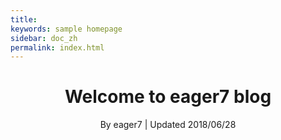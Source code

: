 ```yaml
---
title: 
keywords: sample homepage
sidebar: doc_zh
permalink: index.html
---
```





<h1 align="center">Welcome to eager7 blog </h1>
<p align="center" class="version">By eager7 | Updated 2018/06/28</p>

